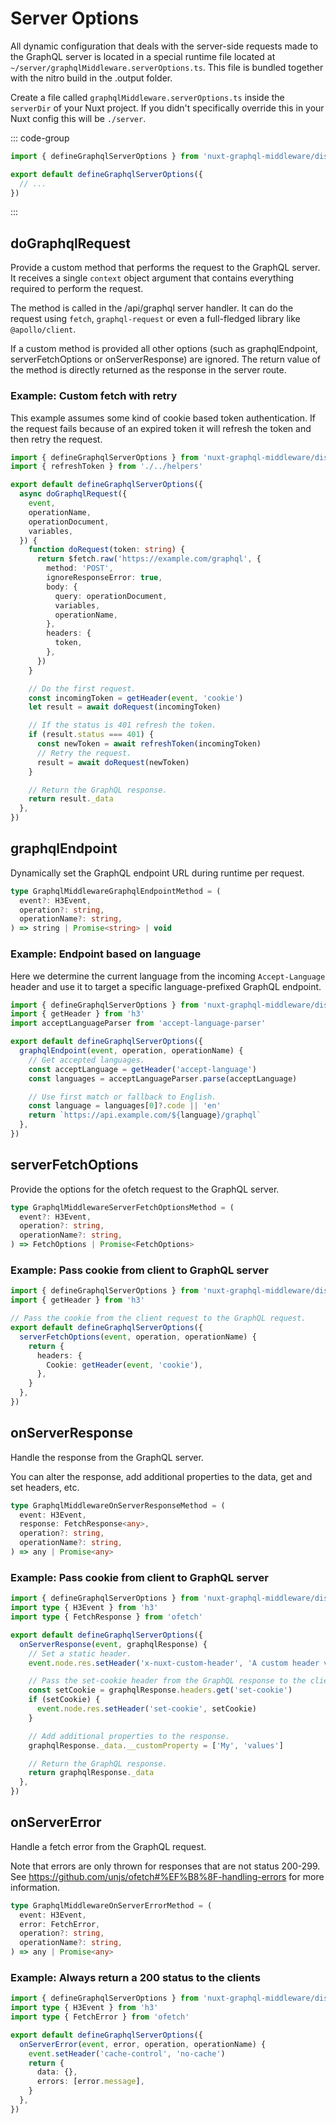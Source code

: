 # Server Options

All dynamic configuration that deals with the server-side requests made to the
GraphQL server is located in a special runtime file located at
`~/server/graphqlMiddleware.serverOptions.ts`. This file is bundled together
with the nitro build in the .output folder.

Create a file called `graphqlMiddleware.serverOptions.ts` inside the `serverDir`
of your Nuxt project. If you didn't specifically override this in your Nuxt
config this will be `./server`.

::: code-group

```typescript [~/server/graphqlMiddleware.serverOptions.ts]
import { defineGraphqlServerOptions } from 'nuxt-graphql-middleware/dist/runtime/serverOptions'

export default defineGraphqlServerOptions({
  // ...
})
```

:::

## doGraphqlRequest

Provide a custom method that performs the request to the GraphQL server. It
receives a single `context` object argument that contains everything required to
perform the request.

The method is called in the /api/graphql server handler. It can do the request
using `fetch`, `graphql-request` or even a full-fledged library like
`@apollo/client`.

If a custom method is provided all other options (such as graphqlEndpoint,
serverFetchOptions or onServerResponse) are ignored. The return value of the
method is directly returned as the response in the server route.

### Example: Custom fetch with retry

This example assumes some kind of cookie based token authentication. If the
request fails because of an expired token it will refresh the token and then
retry the request.

```typescript
import { defineGraphqlServerOptions } from 'nuxt-graphql-middleware/dist/runtime/serverOptions'
import { refreshToken } from './../helpers'

export default defineGraphqlServerOptions({
  async doGraphqlRequest({
    event,
    operationName,
    operationDocument,
    variables,
  }) {
    function doRequest(token: string) {
      return $fetch.raw('https://example.com/graphql', {
        method: 'POST',
        ignoreResponseError: true,
        body: {
          query: operationDocument,
          variables,
          operationName,
        },
        headers: {
          token,
        },
      })
    }

    // Do the first request.
    const incomingToken = getHeader(event, 'cookie')
    let result = await doRequest(incomingToken)

    // If the status is 401 refresh the token.
    if (result.status === 401) {
      const newToken = await refreshToken(incomingToken)
      // Retry the request.
      result = await doRequest(newToken)
    }

    // Return the GraphQL response.
    return result._data
  },
})
```

## graphqlEndpoint

Dynamically set the GraphQL endpoint URL during runtime per request.

```typescript
type GraphqlMiddlewareGraphqlEndpointMethod = (
  event?: H3Event,
  operation?: string,
  operationName?: string,
) => string | Promise<string> | void
```

### Example: Endpoint based on language

Here we determine the current language from the incoming `Accept-Language`
header and use it to target a specific language-prefixed GraphQL endpoint.

```typescript
import { defineGraphqlServerOptions } from 'nuxt-graphql-middleware/dist/runtime/serverOptions'
import { getHeader } from 'h3'
import acceptLanguageParser from 'accept-language-parser'

export default defineGraphqlServerOptions({
  graphqlEndpoint(event, operation, operationName) {
    // Get accepted languages.
    const acceptLanguage = getHeader('accept-language')
    const languages = acceptLanguageParser.parse(acceptLanguage)

    // Use first match or fallback to English.
    const language = languages[0]?.code || 'en'
    return `https://api.example.com/${language}/graphql`
  },
})
```

## serverFetchOptions

Provide the options for the ofetch request to the GraphQL server.

```typescript
type GraphqlMiddlewareServerFetchOptionsMethod = (
  event?: H3Event,
  operation?: string,
  operationName?: string,
) => FetchOptions | Promise<FetchOptions>
```

### Example: Pass cookie from client to GraphQL server

```typescript
import { defineGraphqlServerOptions } from 'nuxt-graphql-middleware/dist/runtime/serverOptions'
import { getHeader } from 'h3'

// Pass the cookie from the client request to the GraphQL request.
export default defineGraphqlServerOptions({
  serverFetchOptions(event, operation, operationName) {
    return {
      headers: {
        Cookie: getHeader(event, 'cookie'),
      },
    }
  },
})
```

## onServerResponse

Handle the response from the GraphQL server.

You can alter the response, add additional properties to the data, get and set
headers, etc.

```typescript
type GraphqlMiddlewareOnServerResponseMethod = (
  event: H3Event,
  response: FetchResponse<any>,
  operation?: string,
  operationName?: string,
) => any | Promise<any>
```

### Example: Pass cookie from client to GraphQL server

```typescript
import { defineGraphqlServerOptions } from 'nuxt-graphql-middleware/dist/runtime/serverOptions'
import type { H3Event } from 'h3'
import type { FetchResponse } from 'ofetch'

export default defineGraphqlServerOptions({
  onServerResponse(event, graphqlResponse) {
    // Set a static header.
    event.node.res.setHeader('x-nuxt-custom-header', 'A custom header value')

    // Pass the set-cookie header from the GraphQL response to the client.
    const setCookie = graphqlResponse.headers.get('set-cookie')
    if (setCookie) {
      event.node.res.setHeader('set-cookie', setCookie)
    }

    // Add additional properties to the response.
    graphqlResponse._data.__customProperty = ['My', 'values']

    // Return the GraphQL response.
    return graphqlResponse._data
  },
})
```

## onServerError

Handle a fetch error from the GraphQL request.

Note that errors are only thrown for responses that are not status 200-299. See
https://github.com/unjs/ofetch#%EF%B8%8F-handling-errors for more information.

```typescript
type GraphqlMiddlewareOnServerErrorMethod = (
  event: H3Event,
  error: FetchError,
  operation?: string,
  operationName?: string,
) => any | Promise<any>
```

### Example: Always return a 200 status to the clients

```typescript
import { defineGraphqlServerOptions } from 'nuxt-graphql-middleware/dist/runtime/serverOptions'
import type { H3Event } from 'h3'
import type { FetchError } from 'ofetch'

export default defineGraphqlServerOptions({
  onServerError(event, error, operation, operationName) {
    event.setHeader('cache-control', 'no-cache')
    return {
      data: {},
      errors: [error.message],
    }
  },
})
```
